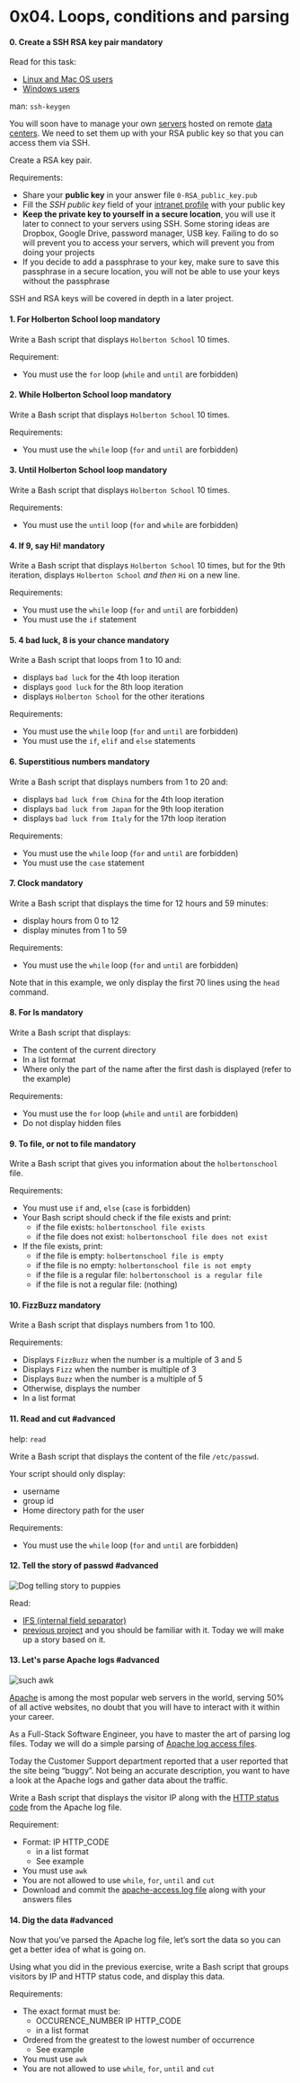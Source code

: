 <h1 class="gap">0x04. Loops, conditions and parsing</h1>


<h4 class="task">
    0. Create a SSH RSA key pair
      <span class="alert alert-warning mandatory-optional">
        mandatory
      </span>
</h4><p>Read for this task:</p><ul>
<li><a href="/rltoken/5RePmQPTbPUOrdiMX5VeOQ" target="_blank" title="Linux and Mac OS users">Linux and Mac OS users</a></li>
<li><a href="/rltoken/kGkfccsfS_TQeZa1EeYBZQ" target="_blank" title="Windows users">Windows users</a></li>
</ul><p>man: <code>ssh-keygen</code></p><p>You will soon have to manage your own <a href="/rltoken/EZmSkuojHtG30_CO8zuiWQ" target="_blank" title="servers">servers</a> hosted on remote <a href="/rltoken/-F83usjp9z0pSsDquztOvw" target="_blank" title="data centers">data centers</a>. We need to set them up with your RSA public key so that you can access them via SSH.</p><p>Create a RSA key pair.</p><p>Requirements:</p><ul>
<li>Share your <strong>public key</strong> in your answer file <code>0-RSA_public_key.pub</code></li>
<li>Fill the <em>SSH public key</em> field of your <a href="/rltoken/O6RSM_yT8uvWsCX8ngRciw" target="_blank" title="intranet profile">intranet profile</a> with your public key</li>
<li><strong>Keep the private key to yourself in a secure location</strong>, you will use it later to connect to your servers using SSH. Some storing ideas are Dropbox, Google Drive, password manager, USB key. Failing to do so will prevent you to access your servers, which will prevent you from doing your projects</li>
<li>If you decide to add a passphrase to your key, make sure to save this passphrase in a secure location, you will not be able to use your keys without the passphrase</li>
</ul><p>SSH and RSA keys will be covered in depth in a later project.</p>


<h4 class="task">
    1. For Holberton School loop
      <span class="alert alert-warning mandatory-optional">
        mandatory
      </span>
</h4><p>Write a Bash script that displays <code>Holberton School</code> 10 times.</p><p>Requirement:</p><ul>
<li>You must use the <code>for</code> loop (<code>while</code> and <code>until</code> are forbidden)</li>
</ul>


<h4 class="task">
    2. While Holberton School loop
      <span class="alert alert-warning mandatory-optional">
        mandatory
      </span>
</h4><p>Write a Bash script that displays <code>Holberton School</code> 10 times.</p><p>Requirements:</p><ul>
<li>You must use the <code>while</code> loop (<code>for</code> and <code>until</code> are forbidden)</li>
</ul>


<h4 class="task">
    3. Until Holberton School loop
      <span class="alert alert-warning mandatory-optional">
        mandatory
      </span>
</h4><p>Write a Bash script that displays <code>Holberton School</code> 10 times.</p><p>Requirements:</p><ul>
<li>You must use the <code>until</code> loop (<code>for</code> and <code>while</code> are forbidden)</li>
</ul>


<h4 class="task">
    4. If 9, say Hi!
      <span class="alert alert-warning mandatory-optional">
        mandatory
      </span>
</h4><p>Write a Bash script that displays <code>Holberton School</code> 10 times, but for the 9th iteration, displays <code>Holberton School</code> <em>and then</em> <code>Hi</code> on a new line.</p><p>Requirements:</p><ul>
<li>You must use the <code>while</code> loop (<code>for</code> and <code>until</code> are forbidden)</li>
<li>You must use the <code>if</code> statement</li>
</ul>


<h4 class="task">
    5. 4 bad luck, 8 is your chance
      <span class="alert alert-warning mandatory-optional">
        mandatory
      </span>
</h4><p>Write a Bash script that loops from 1 to 10 and:</p><ul>
<li>displays <code>bad luck</code> for the 4th loop iteration</li>
<li>displays <code>good luck</code> for the 8th loop iteration</li>
<li>displays <code>Holberton School</code> for the other iterations</li>
</ul><p>Requirements:</p><ul>
<li>You must use the <code>while</code> loop (<code>for</code> and <code>until</code> are forbidden)</li>
<li>You must use the <code>if</code>, <code>elif</code> and <code>else</code> statements</li>
</ul>


<h4 class="task">
    6. Superstitious numbers
      <span class="alert alert-warning mandatory-optional">
        mandatory
      </span>
</h4><p>Write a Bash script that displays numbers from 1 to 20 and:</p><ul>
<li>displays <code>bad luck from China</code> for the 4th loop iteration</li>
<li>displays <code>bad luck from Japan</code> for the 9th loop iteration</li>
<li>displays <code>bad luck from Italy</code> for the 17th loop iteration</li>
</ul><p>Requirements:</p><ul>
<li>You must use the <code>while</code> loop (<code>for</code> and <code>until</code> are forbidden)</li>
<li>You must use the <code>case</code> statement</li>
</ul>


<h4 class="task">
    7. Clock
      <span class="alert alert-warning mandatory-optional">
        mandatory
      </span>
</h4><p>Write a Bash script that displays the time for 12 hours and 59 minutes:</p><ul>
<li>display hours from 0 to 12</li>
<li>display minutes from 1 to 59</li>
</ul><p>Requirements:</p><ul>
<li>You must use the <code>while</code> loop (<code>for</code> and <code>until</code> are forbidden)</li>
</ul><p>Note that in this example, we only display the first 70 lines using the <code>head</code> command.</p>


<h4 class="task">
    8. For ls
      <span class="alert alert-warning mandatory-optional">
        mandatory
      </span>
</h4><p>Write a Bash script that displays:</p><ul>
<li>The content of the current directory</li>
<li>In a list format</li>
<li>Where only the part of the name after the first dash is displayed (refer to the example)</li>
</ul><p>Requirements:</p><ul>
<li>You must use the <code>for</code> loop (<code>while</code> and <code>until</code> are forbidden)</li>
<li>Do not display hidden files</li>
</ul>


<h4 class="task">
    9. To file, or not to file
      <span class="alert alert-warning mandatory-optional">
        mandatory
      </span>
</h4><p>Write a Bash script that gives you information about the <code>holbertonschool</code> file.</p><p>Requirements:</p><ul>
<li>You must use <code>if</code> and, <code>else</code> (<code>case</code> is forbidden)</li>
<li>Your Bash script should check if the file exists and print:

<ul>
<li>if the file exists: <code>holbertonschool file exists</code></li>
<li>if the file does not exist: <code>holbertonschool file does not exist</code></li>
</ul></li>
<li>If the file exists, print:

<ul>
<li>if the file is empty: <code>holbertonschool file is empty</code></li>
<li>if the file is no empty: <code>holbertonschool file is not empty</code></li>
<li>if the file is a regular file: <code>holbertonschool is a regular file</code></li>
<li>if the file is not a regular file: (nothing)</li>
</ul></li>
</ul>


<h4 class="task">
    10. FizzBuzz
      <span class="alert alert-warning mandatory-optional">
        mandatory
      </span>
</h4><p>Write a Bash script that displays numbers from 1 to 100.</p><p>Requirements:</p><ul>
<li>Displays <code>FizzBuzz</code> when the number is a multiple of 3 and 5</li>
<li>Displays <code>Fizz</code> when the number is multiple of 3</li>
<li>Displays <code>Buzz</code> when the number is a multiple of 5</li>
<li>Otherwise, displays the number</li>
<li>In a list format</li>
</ul>


<h4 class="task">
    11. Read and cut
      <span class="alert alert-info mandatory-optional">
        #advanced
      </span>
</h4><p>help: <code>read</code></p><p>Write a Bash script that displays the content of the file <code>/etc/passwd</code>.</p><p>Your script should only display:</p><ul>
<li>username</li>
<li>group id</li>
<li>Home directory path for the user</li>
</ul><p>Requirements:</p><ul>
<li>You must use the <code>while</code> loop (<code>for</code> and <code>until</code> are forbidden)</li>
</ul>


<h4 class="task">
    12. Tell the story of passwd
      <span class="alert alert-info mandatory-optional">
        #advanced
      </span>
</h4><p><img alt="Dog telling story to puppies" src="http://i.imgur.com/1jsawaI.jpg"/></p><p>Read: </p><ul>
<li><a href="/rltoken/iThHNIxI_xxldrAOa5gc3w" target="_blank" title="IFS (internal field separator)">IFS (internal field separator)</a></li>
<li><a href="/rltoken/v1MPSWv8P7gDbl7AfhNE-A" nateausmmyckkqfli5mm-g" rltoken target="_blank" title="previous project">previous project</a> and you should be familiar with it. Today we will make up a story based on it.</li></ul>
<h4 class="task">
    13. Let's parse Apache logs
      <span class="alert alert-info mandatory-optional">
        #advanced
      </span>
</h4><p><img alt="such awk" src="/images/contents/sysadmin/projects/80/such_awk.jpg"/></p><p><a href="/rltoken/NJoP3-8zrG_fY6aA1Re8BA" target="_blank" title="Apache">Apache</a>  is among the most popular web servers in the world, serving 50% of all active websites, no doubt that you will have to interact with it within your career.</p><p>As a Full-Stack Software Engineer, you have to master the art of parsing log files. Today we will do a simple parsing of <a href="http://intranet-projects-files.s3.amazonaws.com/holbertonschool-sysadmin_devops/80/apache-access.log" target="_blank" title="Apache log access files">Apache log access files</a>.</p><p>Today the Customer Support department reported that a user reported that the site being “buggy”. Not being an accurate description, you want to have a look at the Apache logs and gather data about the traffic.</p><p>Write a Bash script that displays the visitor IP along with the <a href="/rltoken/Kq-2GaPoUSwJfOGBBWH61Q" target="_blank" title="HTTP status code">HTTP status code</a> from the Apache log file.</p><p>Requirement:</p><ul>
<li>Format: IP HTTP_CODE

<ul>
<li>in a list format</li>
<li>See example</li>
</ul></li>
<li>You must use <code>awk</code></li>
<li>You are not allowed to use <code>while</code>, <code>for</code>, <code>until</code> and <code>cut</code></li>
<li>Download and commit the <a href="http://intranet-projects-files.s3.amazonaws.com/holbertonschool-sysadmin_devops/80/apache-access.log" target="_blank" title="apache-access.log file">apache-access.log file</a> along with your answers files</li>
</ul>


<h4 class="task">
    14. Dig the data
      <span class="alert alert-info mandatory-optional">
        #advanced
      </span>
</h4><p>Now that you’ve parsed the Apache log file, let’s sort the data so you can get a better idea of what is going on.</p><p>Using what you did in the previous exercise, write a Bash script that groups visitors by IP and HTTP status code, and display this data.</p><p>Requirements:</p><ul>
<li>The exact format must be: 

<ul>
<li>OCCURENCE_NUMBER IP HTTP_CODE </li>
<li>in a list format</li>
</ul></li>
<li>Ordered from the greatest to the lowest number of occurrence

<ul>
<li>See example</li>
</ul></li>
<li>You must use <code>awk</code></li>
<li>You are not allowed to use <code>while</code>, <code>for</code>, <code>until</code> and <code>cut</code></li>
</ul>


